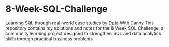 # 8-Week-SQL-Challenge
Learning SQL through real-world case studies by Data With Danny  This repository contains my solutions and notes for the 8 Week SQL Challenge, a community learning project designed to strengthen SQL and data analytics skills through practical business problems.
